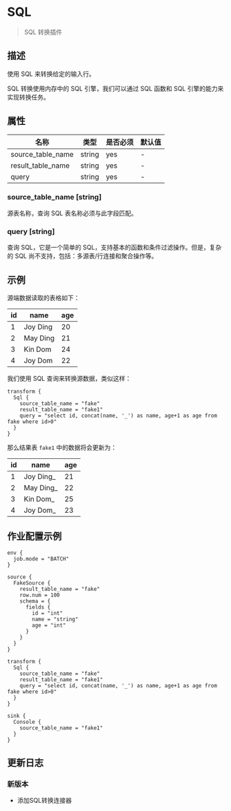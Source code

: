 # SQL

> SQL 转换插件

## 描述

使用 SQL 来转换给定的输入行。

SQL 转换使用内存中的 SQL 引擎，我们可以通过 SQL 函数和 SQL 引擎的能力来实现转换任务。

## 属性

|        名称         |   类型   | 是否必须 | 默认值 |
|-------------------|--------|------|-----|
| source_table_name | string | yes  | -   |
| result_table_name | string | yes  | -   |
| query             | string | yes  | -   |

### source_table_name [string]

源表名称，查询 SQL 表名称必须与此字段匹配。

### query [string]

查询 SQL，它是一个简单的 SQL，支持基本的函数和条件过滤操作。但是，复杂的 SQL 尚不支持，包括：多源表/行连接和聚合操作等。

## 示例

源端数据读取的表格如下：

| id |   name   | age |
|----|----------|-----|
| 1  | Joy Ding | 20  |
| 2  | May Ding | 21  |
| 3  | Kin Dom  | 24  |
| 4  | Joy Dom  | 22  |

我们使用 SQL 查询来转换源数据，类似这样：

```
transform {
  Sql {
    source_table_name = "fake"
    result_table_name = "fake1"
    query = "select id, concat(name, '_') as name, age+1 as age from fake where id>0"
  }
}
```

那么结果表 `fake1` 中的数据将会更新为：

| id |   name    | age |
|----|-----------|-----|
| 1  | Joy Ding_ | 21  |
| 2  | May Ding_ | 22  |
| 3  | Kin Dom_  | 25  |
| 4  | Joy Dom_  | 23  |

## 作业配置示例

```
env {
  job.mode = "BATCH"
}

source {
  FakeSource {
    result_table_name = "fake"
    row.num = 100
    schema = {
      fields {
        id = "int"
        name = "string"
        age = "int"
      }
    }
  }
}

transform {
  Sql {
    source_table_name = "fake"
    result_table_name = "fake1"
    query = "select id, concat(name, '_') as name, age+1 as age from fake where id>0"
  }
}

sink {
  Console {
    source_table_name = "fake1"
  }
}
```

## 更新日志

### 新版本

- 添加SQL转换连接器

